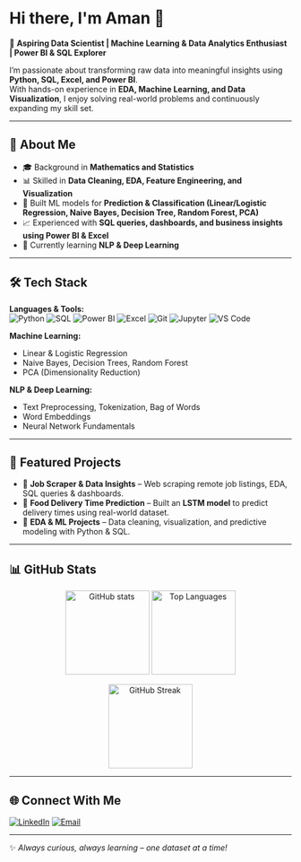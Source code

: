 # Hi there, I'm Aman 👋  

🚀 **Aspiring Data Scientist | Machine Learning & Data Analytics Enthusiast | Power BI & SQL Explorer**  

I’m passionate about transforming raw data into meaningful insights using **Python, SQL, Excel, and Power BI**.  
With hands-on experience in **EDA, Machine Learning, and Data Visualization**, I enjoy solving real-world problems and continuously expanding my skill set.  

---

## 🚀 About Me
- 🎓 Background in **Mathematics and Statistics**  
- 📊 Skilled in **Data Cleaning, EDA, Feature Engineering, and Visualization**  
- 🤖 Built ML models for **Prediction & Classification (Linear/Logistic Regression, Naive Bayes, Decision Tree, Random Forest, PCA)**  
- 📈 Experienced with **SQL queries, dashboards, and business insights using Power BI & Excel**  
- 🌱 Currently learning **NLP & Deep Learning**  

---

## 🛠️ Tech Stack  

**Languages & Tools:**  
![Python](https://img.shields.io/badge/Python-3776AB?style=flat&logo=python&logoColor=white) 
![SQL](https://img.shields.io/badge/SQL-003B57?style=flat&logo=postgresql&logoColor=white) 
![Power BI](https://img.shields.io/badge/PowerBI-F2C811?style=flat&logo=power-bi&logoColor=black) 
![Excel](https://img.shields.io/badge/Excel-217346?style=flat&logo=microsoft-excel&logoColor=white) 
![Git](https://img.shields.io/badge/Git-F05032?style=flat&logo=git&logoColor=white) 
![Jupyter](https://img.shields.io/badge/Jupyter-F37626?style=flat&logo=jupyter&logoColor=white) 
![VS Code](https://img.shields.io/badge/VSCode-0078d7?style=flat&logo=visual-studio-code&logoColor=white)  


**Machine Learning:**  
- Linear & Logistic Regression  
- Naive Bayes, Decision Trees, Random Forest  
- PCA (Dimensionality Reduction)  

**NLP & Deep Learning:**  
- Text Preprocessing, Tokenization, Bag of Words  
- Word Embeddings  
- Neural Network Fundamentals  

---

## 📂 Featured Projects  
- 📌 **Job Scraper & Data Insights** – Web scraping remote job listings, EDA, SQL queries & dashboards.  
- 📌 **Food Delivery Time Prediction** – Built an **LSTM model** to predict delivery times using real-world dataset.  
- 📌 **EDA & ML Projects** – Data cleaning, visualization, and predictive modeling with Python & SQL.  

---

## 📊 GitHub Stats  

<p align="center">
  <img src="https://github-readme-stats.vercel.app/api?username=Am4npal&show_icons=true&theme=tokyonight" alt="GitHub stats" height="150"/>
  <img src="https://github-readme-stats.vercel.app/api/top-langs/?username=Am4npal&layout=compact&theme=tokyonight" alt="Top Languages" height="150"/>
</p>

<p align="center">
  <img src="https://streak-stats.demolab.com?user=Am4npal&theme=tokyonight" alt="GitHub Streak" height="150"/>
</p>

---

## 🌐 Connect With Me  

[![LinkedIn](https://img.shields.io/badge/LinkedIn-aman--pal-blue?logo=linkedin&logoColor=white)](https://www.linkedin.com/in/Am4npal)
[![Email](https://img.shields.io/badge/Email-amanpal%40gmail.com-red?logo=gmail&logoColor=white)](mailto:am4npal@gmail.com)
 

---

✨ *Always curious, always learning – one dataset at a time!*  
